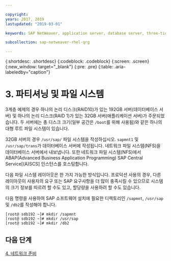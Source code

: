 ```yaml
---

copyright:
years: 2017, 2019
lastupdated: "2019-03-01"

keywords: SAP NetWeaver, application server, database server, three-tier

subcollection: sap-netweaver-rhel-qrg

---
```


{:shortdesc: .shortdesc}
{:codeblock: .codeblock}
{:screen: .screen}
{:new_window: target="_blank"}
{:pre: .pre}
{:table: .aria-labeledby="caption"}

# 3. 파티셔닝 및 파일 시스템

3계층 예제의 경우 하나의 논리 디스크(RAID10)가 있는 192GB 서버(데이터베이스 서버) 및 하나의 논리 디스크(RAID 1)가 있는 32GB 서버(애플리케이션 서버)가 주문되었습니다. 두 서버에는 총 디스크 크기(일부 공간은 `/boot`를 위해 사용됨)와 같은 하나의 대형 루트 파일 시스템이 있습니다.

32GB 서버의 경우 `/usr/sap/` 파일 시스템을 작성하십시오. `sapmnt1` 및 `/usr/sap/trans`가 데이터베이스 서버에 작성됩니다. 네트워크 파일 시스템(NFS)을 데이터베이스 서버에서 내보냅니다. 또한 네트워크 파일 시스템(NFS)에서 ABAP(Advanced Business Application Programming) SAP Central Service[(A)SCS] 인스턴스를 호스팅합니다.

다음 파일 시스템 레이아웃은 한 가지 가능한 방식입니다. 프로덕션 사용의 경우, 다른 레이아웃이 사용자의 요구 또는 SAP 요구사항을 더 많이 충족시킬 수 있으므로 시스템의 크기 정보를 따르려 할 수도 있고, 할당량을 사용하려 할 수도 있습니다.

다음 명령을 사용하여 SAP 소프트웨어 설치에 필요한 디렉토리인 `/sapmnt`, `/usr/sap` 및 `/db2`를 작성해야 합니다.
```
[root@ sdb192 ~]# mkdir /sapmnt
[root@ sdb192 ~]# mkdir /usr/sap
[root@ sdb192 ~]# mkdir /db2
```

## 다음 단계

[4. 네트워크 준비](/docs/infrastructure/sap-netweaver-rhel-qrg?topic=sap-netweaver-rhel-qrg-network#network)

